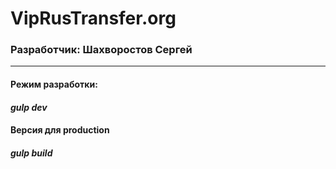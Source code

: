 # VipRusTransfer.org

### Разработчик: Шахворостов Сергей

---

#### **Режим разработки:**

#### *gulp dev*

#### **Версия для production**

#### *gulp build*
